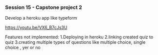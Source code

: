 ### Session 15 - Capstone project 2

Develop a heroku app like typeform


https://youtu.be/VX6_B7cJs3U


Features not implemented:
1.Deploying in heroku
2.linking created quiz to quiz
3.creating multiple types of questions like multiple choice, single choice , yer or no